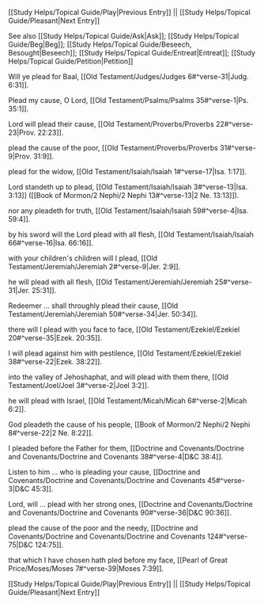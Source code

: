 [[Study Helps/Topical Guide/Play|Previous Entry]]  ||  [[Study Helps/Topical Guide/Pleasant|Next Entry]]

 See also [[Study Helps/Topical Guide/Ask|Ask]]; [[Study Helps/Topical Guide/Beg|Beg]]; [[Study Helps/Topical Guide/Beseech, Besought|Beseech]]; [[Study Helps/Topical Guide/Entreat|Entreat]]; [[Study Helps/Topical Guide/Petition|Petition]]

 Will ye plead for Baal, [[Old Testament/Judges/Judges 6#^verse-31|Judg. 6:31]].

 Plead my cause, O Lord, [[Old Testament/Psalms/Psalms 35#^verse-1|Ps. 35:1]].

 Lord will plead their cause, [[Old Testament/Proverbs/Proverbs 22#^verse-23|Prov. 22:23]].

 plead the cause of the poor, [[Old Testament/Proverbs/Proverbs 31#^verse-9|Prov. 31:9]].

 plead for the widow, [[Old Testament/Isaiah/Isaiah 1#^verse-17|Isa. 1:17]].

 Lord standeth up to plead, [[Old Testament/Isaiah/Isaiah 3#^verse-13|Isa. 3:13]] ([[Book of Mormon/2 Nephi/2 Nephi 13#^verse-13|2 Ne. 13:13]]).

 nor any pleadeth for truth, [[Old Testament/Isaiah/Isaiah 59#^verse-4|Isa. 59:4]].

 by his sword will the Lord plead with all flesh, [[Old Testament/Isaiah/Isaiah 66#^verse-16|Isa. 66:16]].

 with your children's children will I plead, [[Old Testament/Jeremiah/Jeremiah 2#^verse-9|Jer. 2:9]].

 he will plead with all flesh, [[Old Testament/Jeremiah/Jeremiah 25#^verse-31|Jer. 25:31]].

 Redeemer ... shall throughly plead their cause, [[Old Testament/Jeremiah/Jeremiah 50#^verse-34|Jer. 50:34]].

 there will I plead with you face to face, [[Old Testament/Ezekiel/Ezekiel 20#^verse-35|Ezek. 20:35]].

 I will plead against him with pestilence, [[Old Testament/Ezekiel/Ezekiel 38#^verse-22|Ezek. 38:22]].

 into the valley of Jehoshaphat, and will plead with them there, [[Old Testament/Joel/Joel 3#^verse-2|Joel 3:2]].

 he will plead with Israel, [[Old Testament/Micah/Micah 6#^verse-2|Micah 6:2]].

 God pleadeth the cause of his people, [[Book of Mormon/2 Nephi/2 Nephi 8#^verse-22|2 Ne. 8:22]].

 I pleaded before the Father for them, [[Doctrine and Covenants/Doctrine and Covenants/Doctrine and Covenants 38#^verse-4|D&C 38:4]].

 Listen to him ... who is pleading your cause, [[Doctrine and Covenants/Doctrine and Covenants/Doctrine and Covenants 45#^verse-3|D&C 45:3]].

 Lord, will ... plead with her strong ones, [[Doctrine and Covenants/Doctrine and Covenants/Doctrine and Covenants 90#^verse-36|D&C 90:36]].

 plead the cause of the poor and the needy, [[Doctrine and Covenants/Doctrine and Covenants/Doctrine and Covenants 124#^verse-75|D&C 124:75]].

 that which I have chosen hath pled before my face, [[Pearl of Great Price/Moses/Moses 7#^verse-39|Moses 7:39]].

[[Study Helps/Topical Guide/Play|Previous Entry]]  ||  [[Study Helps/Topical Guide/Pleasant|Next Entry]]
